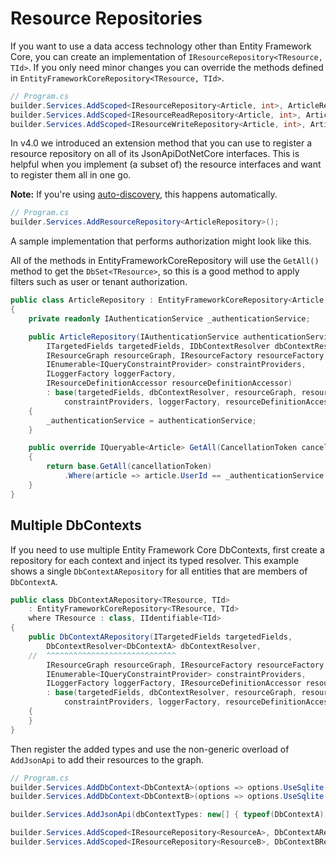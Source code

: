 # Resource Repositories

If you want to use a data access technology other than Entity Framework Core, you can create an implementation of `IResourceRepository<TResource, TId>`.
If you only need minor changes you can override the methods defined in `EntityFrameworkCoreRepository<TResource, TId>`.

```c#
// Program.cs
builder.Services.AddScoped<IResourceRepository<Article, int>, ArticleRepository>();
builder.Services.AddScoped<IResourceReadRepository<Article, int>, ArticleRepository>();
builder.Services.AddScoped<IResourceWriteRepository<Article, int>, ArticleRepository>();
```

In v4.0 we introduced an extension method that you can use to register a resource repository on all of its JsonApiDotNetCore interfaces.
This is helpful when you implement (a subset of) the resource interfaces and want to register them all in one go.

**Note:** If you're using [auto-discovery](~/usage/resource-graph.md#auto-discovery), this happens automatically.

```c#
// Program.cs
builder.Services.AddResourceRepository<ArticleRepository>();
```

A sample implementation that performs authorization might look like this.

All of the methods in EntityFrameworkCoreRepository will use the `GetAll()` method to get the `DbSet<TResource>`, so this is a good method to apply filters such as user or tenant authorization.

```c#
public class ArticleRepository : EntityFrameworkCoreRepository<Article, int>
{
    private readonly IAuthenticationService _authenticationService;

    public ArticleRepository(IAuthenticationService authenticationService,
        ITargetedFields targetedFields, IDbContextResolver dbContextResolver,
        IResourceGraph resourceGraph, IResourceFactory resourceFactory,
        IEnumerable<IQueryConstraintProvider> constraintProviders,
        ILoggerFactory loggerFactory,
        IResourceDefinitionAccessor resourceDefinitionAccessor)
        : base(targetedFields, dbContextResolver, resourceGraph, resourceFactory,
            constraintProviders, loggerFactory, resourceDefinitionAccessor)
    {
        _authenticationService = authenticationService;
    }

    public override IQueryable<Article> GetAll(CancellationToken cancellationToken)
    {
        return base.GetAll(cancellationToken)
            .Where(article => article.UserId == _authenticationService.UserId);
    }
}
```

## Multiple DbContexts

If you need to use multiple Entity Framework Core DbContexts, first create a repository for each context and inject its typed resolver.
This example shows a single `DbContextARepository` for all entities that are members of `DbContextA`.

```c#
public class DbContextARepository<TResource, TId>
    : EntityFrameworkCoreRepository<TResource, TId>
    where TResource : class, IIdentifiable<TId>
{
    public DbContextARepository(ITargetedFields targetedFields,
        DbContextResolver<DbContextA> dbContextResolver,
    //  ^^^^^^^^^^^^^^^^^^^^^^^^^^^^^
        IResourceGraph resourceGraph, IResourceFactory resourceFactory,
        IEnumerable<IQueryConstraintProvider> constraintProviders,
        ILoggerFactory loggerFactory, IResourceDefinitionAccessor resourceDefinitionAccessor)
        : base(targetedFields, dbContextResolver, resourceGraph, resourceFactory,
            constraintProviders, loggerFactory, resourceDefinitionAccessor)
    {
    }
}
```

Then register the added types and use the non-generic overload of `AddJsonApi` to add their resources to the graph.

```c#
// Program.cs
builder.Services.AddDbContext<DbContextA>(options => options.UseSqlite("Data Source=A.db"));
builder.Services.AddDbContext<DbContextB>(options => options.UseSqlite("Data Source=B.db"));

builder.Services.AddJsonApi(dbContextTypes: new[] { typeof(DbContextA), typeof(DbContextB) });

builder.Services.AddScoped<IResourceRepository<ResourceA>, DbContextARepository<ResourceA>>();
builder.Services.AddScoped<IResourceRepository<ResourceB>, DbContextBRepository<ResourceB>>();
```
